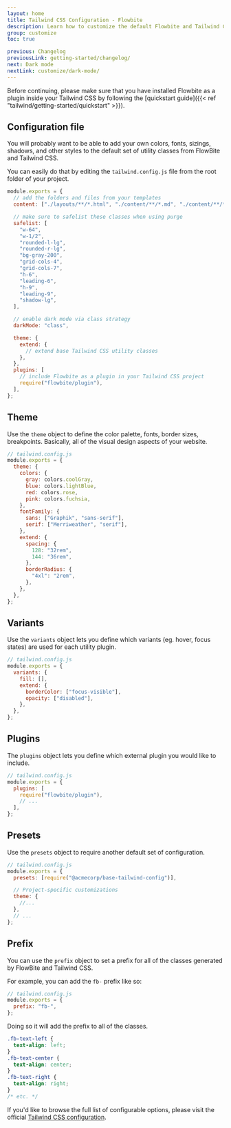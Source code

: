 ```yaml
---
layout: home
title: Tailwind CSS Configuration - Flowbite
description: Learn how to customize the default Flowbite and Tailwind CSS options and styles
group: customize
toc: true

previous: Changelog
previousLink: getting-started/changelog/
next: Dark mode
nextLink: customize/dark-mode/
---
```


Before continuing, please make sure that you have installed Flowbite as a plugin inside your Tailwind CSS by following the [quickstart guide]({{< ref "tailwind/getting-started/quickstart" >}}).

## Configuration file

You will probably want to be able to add your own colors, fonts, sizings, shadows, and other styles to the default set of utility classes from FlowBite and Tailwind CSS.

You can easily do that by editing the `tailwind.config.js` file from the root folder of your project.

```javascript
module.exports = {
  // add the folders and files from your templates
  content: ["./layouts/**/*.html", "./content/**/*.md", "./content/**/*.html", "./src/**/*.js"],

  // make sure to safelist these classes when using purge
  safelist: [
    "w-64",
    "w-1/2",
    "rounded-l-lg",
    "rounded-r-lg",
    "bg-gray-200",
    "grid-cols-4",
    "grid-cols-7",
    "h-6",
    "leading-6",
    "h-9",
    "leading-9",
    "shadow-lg",
  ],

  // enable dark mode via class strategy
  darkMode: "class",

  theme: {
    extend: {
      // extend base Tailwind CSS utility classes
    },
  },
  plugins: [
    // include Flowbite as a plugin in your Tailwind CSS project
    require("flowbite/plugin"),
  ],
};
```

## Theme

Use the `theme` object to define the color palette, fonts, border sizes, breakpoints. Basically, all of the visual design aspects of your website.

```javascript
// tailwind.config.js
module.exports = {
  theme: {
    colors: {
      gray: colors.coolGray,
      blue: colors.lightBlue,
      red: colors.rose,
      pink: colors.fuchsia,
    },
    fontFamily: {
      sans: ["Graphik", "sans-serif"],
      serif: ["Merriweather", "serif"],
    },
    extend: {
      spacing: {
        128: "32rem",
        144: "36rem",
      },
      borderRadius: {
        "4xl": "2rem",
      },
    },
  },
};
```

## Variants

Use the `variants` object lets you define which variants (eg. hover, focus states) are used for each utility plugin.

```javascript
// tailwind.config.js
module.exports = {
  variants: {
    fill: [],
    extend: {
      borderColor: ["focus-visible"],
      opacity: ["disabled"],
    },
  },
};
```

## Plugins

The `plugins` object lets you define which external plugin you would like to include.

```javascript
// tailwind.config.js
module.exports = {
  plugins: [
    require("flowbite/plugin"),
    // ...
  ],
};
```

## Presets

Use the `presets` object to require another default set of configuration.

```javascript
// tailwind.config.js
module.exports = {
  presets: [require("@acmecorp/base-tailwind-config")],

  // Project-specific customizations
  theme: {
    //...
  },
  // ...
};
```

## Prefix

You can use the `prefix` object to set a prefix for all of the classes generated by FlowBite and Tailwind CSS.

For example, you can add the `fb-` prefix like so:

```javascript
// tailwind.config.js
module.exports = {
  prefix: "fb-",
};
```

Doing so it will add the prefix to all of the classes.

```css
.fb-text-left {
  text-align: left;
}
.fb-text-center {
  text-align: center;
}
.fb-text-right {
  text-align: right;
}
/* etc. */
```

If you'd like to browse the full list of configurable options, please visit the official <a href="https://tailwindcss.com/docs/configuration" rel="nofollow">Tailwind CSS configuration</a>.
